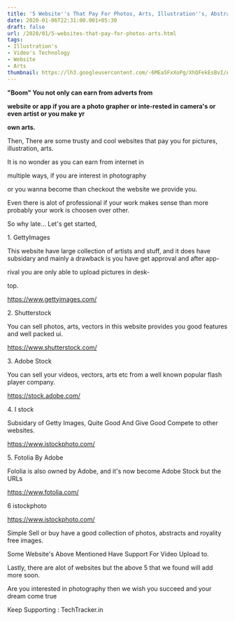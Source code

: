 ```yaml
---
title: '5 Website''s That Pay For Photos, Arts, Illustration''s, Abstracts, Video''s'
date: 2020-01-06T22:31:00.001+05:30
draft: false
url: /2020/01/5-websites-that-pay-for-photos-arts.html
tags: 
- Illustration's
- Video's Technology
- Website
- Arts
thumbnail: https://lh3.googleusercontent.com/-6MEa5FxXoPg/XhQFekEsBvI/AAAAAAAAAmM/nRUBqlfjSOsJJ-1E-6hZDU8v54RLGpefACLcBGAsYHQ/s1600/20191231_134255-42.jpeg
---
```


**"Boom" You not only can earn from adverts from**

**website or app if you are a photo grapher or inte-rested in camera's or even artist or you make yr**

**own arts.**

Then, There are some trusty and cool websites that pay you for pictures, illustration, arts.

  

It is no wonder as you can earn from internet in

multiple ways, if you are interest in photography

or you wanna become than checkout the website we provide you.

  

Even there is alot of professional if your work makes sense than more probably your work is choosen over other.

  

So why late... Let's get started,

  

1\. GettyImages

  

This website have large collection of artists and stuff, and it does have subsidary and mainly a drawback is you have get approval and after app-

rival you are only able to upload pictures in desk-

top.

  

https://www.gettyimages.com/

  

2\. Shutterstock

  

You can sell photos, arts, vectors in this website provides you good features and well packed ui.

  

https://www.shutterstock.com/  

  

3\. Adobe Stock

  

You can sell your videos, vectors, arts etc from a well known popular flash player company.

  

https://stock.adobe.com/  

  

4\. I stock

  

Subsidary of Getty Images, Quite Good And Give Good Compete to other websites.

  

https://www.istockphoto.com/  

  

5\. Fotolia By Adobe

  

Fololia is also owned by Adobe, and it's now become Adobe Stock but the URLs 

  

https://www.fotolia.com/  

  

6 istockphoto

  

https://www.istockphoto.com/  

  

Simple Sell or buy have a good collection of photos, abstracts and royality free images.

  

Some Website's Above Mentioned Have Support For Video Upload to.

  

Lastly, there are alot of websites but the above 5 that we found will add more soon.

  

Are you interested in photography then we wish you succeed and your dream come true

  

Keep Supporting : TechTracker.in